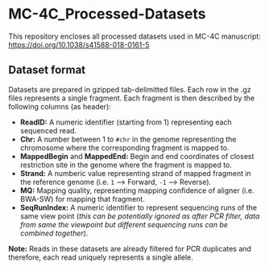 # MC-4C_Processed-Datasets
This repository encloses all processed datasets used in MC-4C manuscript: https://doi.org/10.1038/s41588-018-0161-5

## Dataset format
Datasets are prepared in gzipped tab-delimitted files. Each row in the .gz files represents a single fragment. 
Each fragment is then described by the following columns (as header):
- **ReadID:** A numeric identifier (starting from 1) representing each sequenced read.
- **Chr:** A number between 1 to `#chr` in the genome representing the chromosome where the corresponding fragment is mapped to.
- **MappedBegin** and **MappedEnd:** Begin and end coordinates of closest restriction site in the genome where the fragment is mapped to.
- **Strand:** A numberic value representing strand of mapped fragment in the reference genome (i.e. `1` --> Forward, `-1` --> Reverse).
- **MQ:** Mapping quality, representing mapping confidence of aligner (i.e. BWA-SW) for mapping that fragment.
- **SeqRunIndex:** A numeric identifier to represent sequencing runs of the same view point 
(*this can be potentially ignored as after PCR filter, data from same the viewpoint but different sequencing runs can be combined together*).

**Note:** Reads in these datasets are already filtered for PCR duplicates and therefore, each read uniquely represents a single allele.